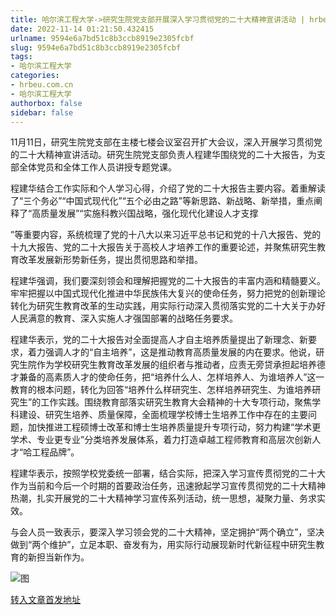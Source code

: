 ```yaml
---
title: 哈尔滨工程大学->研究生院党支部开展深入学习贯彻党的二十大精神宣讲活动 | hrbeu.com.cn
date: 2022-11-14 01:21:50.432415
urlname: 9594e6a7bd51c8b3ccb8919e2305fcbf
slug: 9594e6a7bd51c8b3ccb8919e2305fcbf
tags: 
- 哈尔滨工程大学
categories:
- hrbeu.com.cn
- 哈尔滨工程大学
authorbox: false
sidebar: false
---
```

11月11日，研究生院党支部在主楼七楼会议室召开扩大会议，深入开展学习贯彻党的二十大精神宣讲活动。研究生院党支部负责人程建华围绕党的二十大报告，为支部全体党员和全体工作人员讲授专题党课。

程建华结合工作实际和个人学习心得，介绍了党的二十大报告主要内容。着重解读了“三个务必”“中国式现代化”“五个必由之路”等新思路、新战略、新举措，重点阐释了“高质量发展”“实施科教兴国战略，强化现代化建设人才支撑
<!--more-->
”等重要内容，系统梳理了党的十八大以来习近平总书记和党的十八大报告、党的十九大报告、党的二十大报告关于高校人才培养工作的重要论述，并聚焦研究生教育改革发展新形势新任务，提出贯彻思路和举措。

程建华强调，我们要深刻领会和理解把握党的二十大报告的丰富内涵和精髓要义。牢牢把握以中国式现代化推进中华民族伟大复兴的使命任务，努力把党的创新理论转化为研究生教育改革的生动实践，用实际行动深入贯彻落实党的二十大关于办好人民满意的教育、深入实施人才强国部署的战略任务要求。

程建华表示，党的二十大报告对全面提高人才自主培养质量提出了新理念、新要求，着力强调人才的“自主培养”，这是推动教育高质量发展的内在要求。他说，研究生院作为学校研究生教育改革发展的组织者与推动者，应责无旁贷承担起培养德才兼备的高素质人才的使命任务，把“培养什么人、怎样培养人、为谁培养人”这一教育的根本问题，转化为回答“培养什么样研究生、怎样培养研究生、为谁培养研究生”的工作实践。围绕教育部落实研究生教育大会精神的十大专项行动，聚焦学科建设、研究生培养、质量保障，全面梳理学校博士生培养工作中存在的主要问题，加快推进工程硕博士改革和博士生培养质量提升专项行动，努力构建“学术更学术、专业更专业”分类培养发展体系，着力打造卓越工程师教育和高层次创新人才“哈工程品牌”。

程建华表示，按照学校党委统一部署，结合实际，把深入学习宣传贯彻党的二十大作为当前和今后一个时期的首要政治任务，迅速掀起学习宣传贯彻党的二十大精神热潮，扎实开展党的二十大精神学习宣传系列活动，统一思想，凝聚力量、务求实效。

与会人员一致表示，要深入学习领会党的二十大精神，坚定拥护“两个确立”，坚决做到“两个维护”，立足本职、奋发有为，用实际行动展现新时代新征程中研究生教育的新担当新作为。

![图](http://gongxue.cn/__local/5/BE/51/84E18925ED0580E19FDBA2FF3ED_B38EF090_1B9FB.jpg)

[转入文章首发地址](http://gongxue.cn/info/1015/73535.htm)
